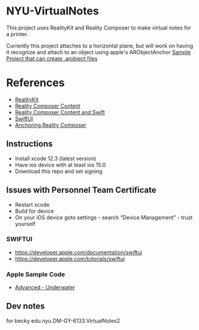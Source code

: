 # NYU-VirtualNotes

This project uses RealityKit and Reality Composer to make virtual notes for a printer. 

 Currently this project attaches to a horizontal plane, but will work on having it recognize and attach to an object using apple's ARObjectAnchor [Sample Project that can create .arobject files](https://developer.apple.com/documentation/arkit/content_anchors/scanning_and_detecting_3d_objects) 

 

# References

- [RealityKit](https://developer.apple.com/documentation/realitykit/entity)
- [Reality Composer Content](https://developer.apple.com/documentation/realitykit/creating_3d_content_with_reality_composer )
- [Reality Composer Content and Swift](https://developer.apple.com/documentation/realitykit/creating_3d_content_with_reality_composer/loading_reality_composer_files_using_generated_code)
- [SwiftUI](https://developer.apple.com/xcode/swiftui/)
- [Anchoring Reality Composer](https://developer.apple.com/documentation/realitykit/creating_3d_content_with_reality_composer/selecting_an_anchor_for_a_reality_composer_scene)

  

## Instructions
- Install xcode 12.3 (latest version)
- Have ios device with at least ios 15.0
- Download this repo and set signing 

## Issues with Personnel Team Certificate
- Restart xcode
- Build for device
- On your iOS device goto settings - search “Device Management” - trust yourself



### SWIFTUI
- https://developer.apple.com/documentation/swiftui
- https://developer.apple.com/tutorials/swiftui


### Apple Sample Code
- [Advanced - Underwater](https://developer.apple.com/documentation/realitykit/building_an_immersive_experience_with_realitykit)



## Dev notes


for becky
edu.nyu.DM-GY-6133.VirtualNotes2
